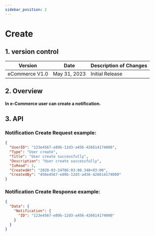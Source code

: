 ```yaml
---
sidebar_position: 2
---
```


# Create

## 1. version control

| Version        | Date         | Description of Changes |
| -------------- | ------------ | ---------------------- |
| eCommerce V1.0 | May 31, 2023 | Initial Release        |

## 2. Overview

#### In e-Commerce user can create a notification.

## 3. API

### Notification Create Request example:

```json
{
  "UserID": "123e4567-e89b-12d3-a456-426614174000",
  "Type": "User create",
  "Title": "User create successfully",
  "Description": "User create successfully",
  "IsRead": 1,
  "CreatedAt": "2020-03-24T06:03:00.348+03:00",
  "CreatedBy": "456e4567-e89b-12d3-a456-426614174000"
}
```

### Notification Create Response example:

```json
{
  "Data": {
    "Notification": {
      "ID": "123e4567-e89b-12d3-a456-426614174000"
    }
  }
}
```

